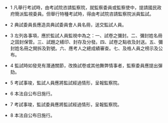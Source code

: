 * 1 凡舉行考試時，由考試院咨請監察院，就監察委員或監察使中，提請國民政府簡派監視委員。但舉行特種考試時，得由考試院咨請監察院派員監試。

* 2 典試委員長應造具典試委員會人員名冊，送交監試人員。

* 3 左列各事項，應於監試人員監視中為之：一、試卷之彌封。二、彌封姓名冊之固封保管。三、試題之繕印、封存及分發。四、試卷之點收及封送。五、彌封姓名冊之開拆及對號。六、應考人之總成績審查。七、及格人員之榜示及公布。

* 4 監試時如發見有潛通關節，改換試卷或其他舞弊情事者，監察委員應提出彈劾。

* 5 考試事竣，監試人員應將監試經過情形，呈報監察院。

* 6 本法自公布日施行。

* 7 考試事竣，監試委員應將監試經過情形，呈報監察院。

* 8 本法自公布日施行。

